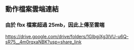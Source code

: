 ## 動作檔案雲端連結
### 由於 fbx 檔案超過 25mb，因此上傳至雲端
https://drive.google.com/drive/folders/1GIbgjXg3IVU-u6Q-sR75__4m0rqxaNBK?usp=share_link

